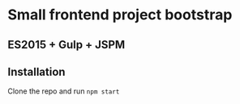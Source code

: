 Small frontend project bootstrap
===

ES2015 + Gulp + JSPM 
---

Installation
--- 
Clone the repo and run `npm start` 